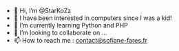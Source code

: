 - 👋 Hi, I’m @StarKoZz
- 👀 I have been interested in computers since I was a kid! 
- 🌱 I’m currently learning Python and PHP
- 💞️ I’m looking to collaborate on ...
- 📫 How to reach me : contact@sofiane-fares.fr

<!---
StarKoZz/StarKoZz is a ✨ special ✨ repository because its `README.md` (this file) appears on your GitHub profile.
You can click the Preview link to take a look at your changes.
--->
